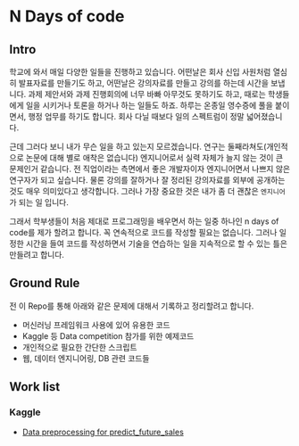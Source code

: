 # N Days of code
## Intro
학교에 와서 매일 다양한 일들을 진행하고 있습니다. 어떤날은 회사 신입 사원처럼 열심히 발표자료를 만들기도 하고, 어떤날은 강의자료를 만들고 강의를 하는데 시간을 보냅니다. 과제 제안서와 과제 진행회의에 너무 바빠 아무것도 못하기도 하고, 때로는 학생들에게 일을 시키거나 토론을 하거나 하는 일들도 하죠. 하루는 온종일 영수증에 풀을 붙이면서, 행정 업무를 하기도 합니다. 회사 다닐 때보다 일의 스펙트럼이 정말 넓어졌습니다.

근데 그러다 보니 내가 무슨 일을 하고 있는지 모르겠습니다. 연구는 둘째라쳐도(개인적으로 논문에 대해 별로 애착은 없습니다) 엔지니어로서 실력 자체가 늘지 않는 것이 큰 문제인거 같습니다. 전 직업이라는 측면에서 좋은 개발자이자 엔지니어면서 나쁘지 않은 연구자가 되고 싶습니다. 물론 강의를 잘하거나 잘 정리된 강의자료를 외부에 공개하는 것도 매우 의미있다고 생각합니다. 그러나 가장 중요한 것은 내가 좀 더 괜찮은 `엔지니어`가 되는 일 입니다.

그래서 학부생들이 처음 제대로 프로그래밍을 배우면서 하는 일중 하나인 n days of code를 제가 할려고 합니다. 꼭 연속적으로 코드를 작성할 필요는 없습니다. 그러나 일정한 시간을 들여 코드를 작성하면서 기술을 연습하는 일을 지속적으로 할 수 있는 틀은 만들려고 합니다.

## Ground Rule
전 이 Repo를 통해 아래와 같은 문제에 대해서 기록하고 정리할려고 합니다.
- 머신러닝 프레임워크 사용에 있어 유용한 코드
- Kaggle 등 Data competition 참가를 위한 예제코드
- 개인적으로 필요한 간단한 스크립트
- 웹, 데이터 엔지니어링, DB 관련 코드들

## Work list
### Kaggle
- [Data preprocessing for predict_future_sales](https://github.com/blissray/n-day-of-code/tree/master/kaggle/predict_future_sales)
